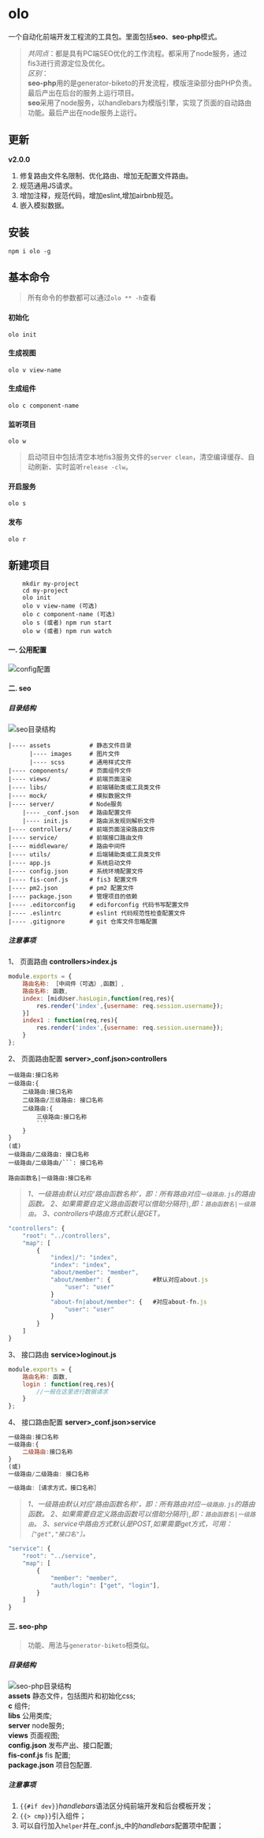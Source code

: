 ﻿# olo

  一个自动化前端开发工程流的工具包。里面包括**seo**、**seo-php**模式。
  > _共同点_：都是具有PC端SEO优化的工作流程。都采用了node服务，通过fis3进行资源定位及优化。  
  > _区别_：  
        **seo-php**用的是generator-biketo的开发流程，模版渲染部分由PHP负责。最后产出在后台的服务上运行项目。  
        **seo**采用了node服务，以handlebars为模版引擎，实现了页面的自动路由功能。最后产出在node服务上运行。  

## 更新
**v2.0.0**

 1. 修复路由文件名限制、优化路由、增加无配置文件路由。
 2. 规范通用JS请求。
 3. 增加注释，规范代码，增加eslint,增加airbnb规范。
 4. 嵌入模拟数据。

## 安装
    npm i olo -g

## 基本命令  
> 所有命令的参数都可以通过`olo ** -h`查看  

#### 初始化
    olo init  
#### 生成视图
    olo v view-name  
#### 生成组件
    olo c component-name  
#### 监听项目
    olo w
> 启动项目中包括清空本地fis3服务文件的`server clean`，清空编译缓存、自动刷新、实时监听`release -clw`。

#### 开启服务  
    olo s  
#### 发布  
    olo r
## 新建项目
```
    mkdir my-project
    cd my-project
    olo init
    olo v view-name (可选)
    olo c component-name (可选)
    olo s (或者) npm run start
    olo w (或者) npm run watch
```
#### 一. 公用配置
![config配置](assets/config.jpg)

#### 二. seo

##### 目录结构
![seo目录结构](assets/seo.png)
```
|---- assets           # 静态文件目录
	  |---- images     # 图片文件
	  |---- scss       # 通用样式文件
|---- components/      # 页面组件文件
|---- views/           # 前端页面渲染
|---- libs/            # 前端辅助类或工具类文件
|---- mock/            # 模拟数据文件
|---- server/          # Node服务
    |---- _conf.json   # 路由配置文件
    |---- init.js      # 路由派发规则解析文件
|---- controllers/     # 前端页面渲染路由文件
|---- service/         # 前端接口路由文件
|---- middleware/      # 路由中间件    
|---- utils/           # 后端辅助类或工具类文件
|---- app.js           # 系统启动文件
|---- config.json      # 系统环境配置文件
|---- fis-conf.js      # fis3 配置文件
|---- pm2.json         # pm2 配置文件
|---- package.json     # 管理项⽬的依赖
|---- .editorconfig    # ediforconfig 代码书写配置文件
|---- .eslintrc        # eslint 代码规范性检查配置文件
|---- .gitignore       # git 仓库文件忽略配置
```
##### 注意事项
1、 页面路由  **controllers>index.js**
```javascript
module.exports = {
	路由名称: ［中间件（可选）,函数］,
	路由名称: 函数,
	index: [midUser.hasLogin,function(req,res){
		res.render('index',{username: req.session.username});
	}]
	index1 : function(req,res){
		res.render('index',{username: req.session.username});
	}
};
```
2、 页面路由配置  **server>_conf.json>controllers**  
```
一级路由:接口名称 
一级路由:{  
    二级路由:接口名称
    二级路由/三级路由: 接口名称
    二级路由:{
        三级路由:接口名称
        ```
    }
}
(或)
一级路由/二级路由: 接口名称
一级路由/二级路由/```: 接口名称

路由函数名|一级路由:接口名称
```
>*1、一级路由默认对应‘路由函数名称’，即：所有路由对应`一级路由.js`的路由函数。*
>*2、如果需要自定义路由函数可以借助分隔符`|`,即：`路由函数名|一级路由`。*
>*3、controllers中路由方式默认是GET。*

```javascript
"controllers": {
    "root": "../controllers",
    "map": [
        {
            "index|/": "index",
            "index": "index",
            "about/member": "member",
            "about/member": {            #默认对应about.js
                "user": "user"
            }
            "about-fn|about/member": {   #对应about-fn.js
                "user": "user"
            }
        }
    ]
}
```
3、 接口路由  **service>loginout.js**
```javascript
module.exports = {
	路由名称: 函数,
	login : function(req,res){
		//一般在这里进行数据请求
	}
};
```
4、 接口路由配置  **server>_conf.json>service**   
```javascript
一级路由:接口名称
一级路由:{
    二级路由:接口名称
}
(或)
一级路由/二级路由: 接口名称

一级路由:［请求方式，接口名称］
```
>*1、一级路由默认对应‘路由函数名称’，即：所有路由对应`一级路由.js`的路由函数。*
>*2、如果需要自定义路由函数可以借助分隔符`|`,即：`路由函数名|一级路由`。*
>*3、service中路由方式默认是POST,如果需要get方式，可用：`［"get","接口名"］`。*

```javascript
"service": {
    "root": "../service",
    "map": [
        {
            "member": "member",
            "auth/login": ["get", "login"],
        }
    ]
}
```

#### 三. seo-php
> 功能、用法与`generator-biketo`相类似。

##### 目录结构
![seo-php目录结构](assets/seo-php.jpg)  
**assets** 静态文件，包括图片和初始化css;   
**c** 组件;  
**libs** 公用类库;  
**server** node服务;  
**views** 页面视图;  
**config.json** 发布产出、接口配置;  
**fis-conf.js** fis 配置;  
**package.json** 项目包配置.
##### 注意事项
1. `{{#if dev}}`*handlebars*语法区分纯前端开发和后台模板开发；
2. `{{> cmp}}`引入组件；
3. 可以自行加入`helper`并在_conf.js_中的*handlebars*配置项中配置；

